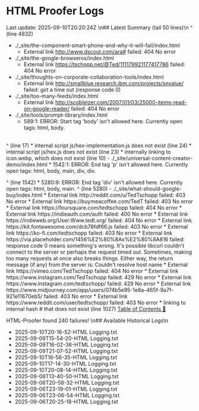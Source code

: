 # HTML Proofer Logs
Last update: 2025-09-10T20:20:24Z
\n## Latest Summary (tail 50 lines)\n
        ^ (line 4832)
- ./_site/the-component-smart-phone-and-why-it-will-fail/index.html
  *  External link http://www.dscout.com/ara# failed: 404 No error
- ./_site/the-google-browseros/index.html
  *  External link https://tschopp.net/@Ted/111179921177417786 failed: 404 No error
- ./_site/thoughts-on-corporate-collaboration-tools/index.html
  *  External link http://smallblue.research.ibm.com/projects/snvalue/ failed: got a time out (response code 0)
- ./_site/too-many-feeds/index.html
  *  External link http://scobleizer.com/2007/01/03/25000-items-read-on-google-reader/ failed: 404 No error
- ./_site/tools/prompt-library/index.html
  *  589:1: ERROR: Start tag 'body' isn't allowed here. Currently open tags: html, body.
<body style="scroll-padding-top: 70px;" data-bs-spy="scroll" data-bs-target="#navbarNavDarkDropdown"
^ (line 589)
  *  internal image ../img/categories/prompt_library.webp does not exist (line 1013)
- ./_site/tools/todo_hex.html
  *  17:97: ERROR: End tag 'br' isn't allowed here. Currently open tags: html, body, main, section.
                <canvas id="layout-test-orientation-pointy" width="1000" height="1000"></canvas></br>
                                                                                                ^ (line 17)
  *  internal script js/hex-implementation.js does not exist (line 24)
  *  internal script js/hex.js does not exist (line 23)
  *  internally linking to icon.webp, which does not exist (line 10)
     <link rel="apple-touch-icon" href="icon.webp">
- ./_site/universal-content-creator-demo/index.html
  *  1542:1: ERROR: End tag 'p' isn't allowed here. Currently open tags: html, body, main, div, div.
</p>
^ (line 1542)
  *  5280:9: ERROR: End tag 'div' isn't allowed here. Currently open tags: html, body, main.
        </div>
        ^ (line 5280)
- ./_site/what-should-google-buy/index.html
  *  External link http://reddit.com/u/TedTschopp failed: 403 No error
  *  External link https://buymeacoffee.com/TedT failed: 403 No error
  *  External link https://foursquare.com/tedtschopp failed: 404 No error
  *  External link https://indieauth.com/auth failed: 400 No error
  *  External link https://indieweb.org/User:Www.tedt.org/ failed: 404 No error
  *  External link https://kit.fontawesome.com/dcb78fdf66.js failed: 403 No error
  *  External link https://ko-fi.com/tedtschopp failed: 403 No error
  *  External link https://via.placeholder.com/1456%E2%80%8Ax%E2%80%8A816 failed: response code 0 means something's wrong.
             It's possible libcurl couldn't connect to the server or perhaps the request timed out.
             Sometimes, making too many requests at once also breaks things.
             Either way, the return message (if any) from the server is: Couldn't resolve host name
  *  External link https://vimeo.com/TedTschopp failed: 404 No error
  *  External link https://www.instagram.com/TedTschopp failed: 429 No error
  *  External link https://www.instagram.com/tedtschopp/ failed: 429 No error
  *  External link https://www.midjourney.com/app/users/074b5e95-1e8a-465f-9a7f-921e11670eb5/ failed: 403 No error
  *  External link https://www.reddit.com/user/tedtschopp/ failed: 403 No error
  *  linking to internal hash # that does not exist (line 1027)
     <a class="text-decoration-none" name="Top-of-Table-of-Contents" id="Top-of-Table-of-Contents" href="#">Table of Contents 📖</a>

HTML-Proofer found 240 failures!
\n## Available Historical Logs\n
- 2025-09-10T20-16-52-HTML Logging.txt
- 2025-09-09T15-54-20-HTML Logging.txt
- 2025-09-09T16-02-36-HTML Logging.txt
- 2025-09-09T21-07-52-HTML Logging.txt
- 2025-09-10T16-56-35-HTML Logging.txt
- 2025-09-10T17-14-30-HTML Logging.txt
- 2025-09-10T20-08-14-HTML Logging.txt
- 2025-09-08T13-40-50-HTML Logging.txt
- 2025-09-08T20-58-32-HTML Logging.txt
- 2025-09-06T23-19-01-HTML Logging.txt
- 2025-09-06T23-06-54-HTML Logging.txt
- 2025-09-06T20-25-18-HTML Logging.txt

